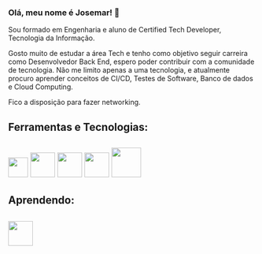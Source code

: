 ### Olá, meu nome é Josemar! 👋

Sou formado em Engenharia e aluno de Certified Tech Developer, Tecnologia da Informação.

Gosto muito de estudar a área Tech e tenho como objetivo seguir carreira como Desenvolvedor Back End, espero poder contribuir com a comunidade de tecnologia.
Não me limito apenas a uma tecnologia, e atualmente procuro aprender conceitos de CI/CD, Testes de Software, Banco de dados e Cloud Computing.

Fico a disposição para fazer networking.



## Ferramentas e Tecnologias:
## <img src="https://cdn.jsdelivr.net/gh/devicons/devicon/icons/javascript/javascript-original.svg" width="40" height="40"/> <img src="https://cdn.jsdelivr.net/gh/devicons/devicon/icons/git/git-original-wordmark.svg" width="50" height="50"/> <img src="https://cdn.jsdelivr.net/gh/devicons/devicon/icons/mysql/mysql-original-wordmark.svg" width="50" height="50"/> <img src="https://cdn.jsdelivr.net/gh/devicons/devicon/icons/docker/docker-original-wordmark.svg" width="50" height="50"/> <img src="https://cdn.jsdelivr.net/gh/devicons/devicon/icons/amazonwebservices/amazonwebservices-original-wordmark.svg" width="60" height="60"/>
          
            
            
## Aprendendo:
## <img src="https://cdn.jsdelivr.net/gh/devicons/devicon/icons/java/java-original-wordmark.svg" width="50" height="50"/>
            
                  
            
          
          
          

            

